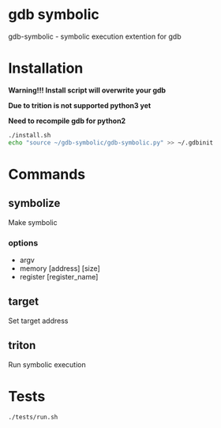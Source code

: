# gdb symbolic

gdb-symbolic - symbolic execution extention for gdb

# Installation

**Warning!!! Install script will overwrite your gdb**

**Due to trition is not supported python3 yet**

**Need to recompile gdb for python2**

```bash
./install.sh
echo "source ~/gdb-symbolic/gdb-symbolic.py" >> ~/.gdbinit
```

# Commands

## symbolize

Make symbolic

### options

- argv
- memory [address] [size]
- register [register_name]

## target

Set target address

## triton

Run symbolic execution

# Tests

```bash
./tests/run.sh
```
